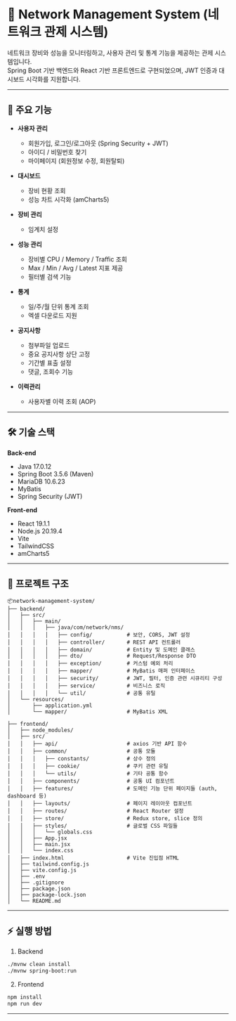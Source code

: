 # 📡 Network Management System (네트워크 관제 시스템)

네트워크 장비와 성능을 모니터링하고, 사용자 관리 및 통계 기능을 제공하는 관제 시스템입니다.  
Spring Boot 기반 백엔드와 React 기반 프론트엔드로 구현되었으며, JWT 인증과 대시보드 시각화를 지원합니다.

---

## 🚀 주요 기능

- **사용자 관리**
    - 회원가입, 로그인/로그아웃 (Spring Security + JWT)
    - 아이디 / 비밀번호 찾기
    - 마이페이지 (회원정보 수정, 회원탈퇴)

- **대시보드**
    - 장비 현황 조회
    - 성능 차트 시각화 (amCharts5)

- **장비 관리**
    - 임계치 설정

- **성능 관리**
    - 장비별 CPU / Memory / Traffic 조회
    - Max / Min / Avg / Latest 지표 제공
    - 필터별 검색 기능

- **통계**
    - 일/주/월 단위 통계 조회
    - 엑셀 다운로드 지원

- **공지사항**
    - 첨부파일 업로드
    - 중요 공지사항 상단 고정
    - 기간별 표출 설정
    - 댓글, 조회수 기능

- **이력관리**
    - 사용자별 이력 조회 (AOP)

---

## 🛠️ 기술 스택

**Back-end**

- Java 17.0.12
- Spring Boot 3.5.6 (Maven)
- MariaDB 10.6.23
- MyBatis
- Spring Security (JWT)

**Front-end**

- React 19.1.1
- Node.js 20.19.4
- Vite
- TailwindCSS
- amCharts5

---

## 📂 프로젝트 구조

```plaintext
📦network-management-system/
├── backend/
│   ├── src/
│   │   ├── main/
│   │   │   ├── java/com/network/nms/
│   │   │   │   ├── config/           # 보안, CORS, JWT 설정
│   │   │   │   ├── controller/       # REST API 컨트롤러
│   │   │   │   ├── domain/           # Entity 및 도메인 클래스
│   │   │   │   ├── dto/              # Request/Response DTO
│   │   │   │   ├── exception/        # 커스텀 예외 처리
│   │   │   │   ├── mapper/           # MyBatis 매퍼 인터페이스
│   │   │   │   ├── security/         # JWT, 필터, 인증 관련 시큐리티 구성
│   │   │   │   ├── service/          # 비즈니스 로직
│   │   │   │   └── util/             # 공통 유틸
│   └── resources/
│       ├── application.yml
│       └── mapper/                   # MyBatis XML

├── frontend/
│   ├── node_modules/
│   ├── src/
│   │   ├── api/                      # axios 기반 API 함수
│   │   ├── common/                   # 공통 모듈
│   │   │   ├── constants/            # 상수 정의
│   │   │   ├── cookie/               # 쿠키 관련 유틸
│   │   │   └── utils/                # 기타 공통 함수
│   │   ├── components/               # 공통 UI 컴포넌트
│   │   ├── features/                 # 도메인 기능 단위 페이지들 (auth, dashboard 등)
│   │   ├── layouts/                  # 페이지 레이아웃 컴포넌트
│   │   ├── routes/                   # React Router 설정
│   │   ├── store/                    # Redux store, slice 정의
│   │   ├── styles/                   # 글로벌 CSS 파일들
│   │   │   └── globals.css
│   │   ├── App.jsx
│   │   ├── main.jsx
│   │   └── index.css
│   ├── index.html                    # Vite 진입점 HTML
│   ├── tailwind.config.js
│   ├── vite.config.js
│   ├── .env
│   ├── .gitignore
│   ├── package.json
│   ├── package-lock.json
│   └── README.md
```

---

## ⚡ 실행 방법

1. Backend

```bash
./mvnw clean install
./mvnw spring-boot:run
```

2. Frontend

```bash
npm install
npm run dev
```

---
